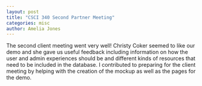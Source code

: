 ```yaml
---
layout: post
title: "CSCI 340 Second Partner Meeting"
categories: misc
author: Amelia Jones
---
```


The second client meeting went very well! Christy Coker seemed to like our demo and she gave us useful feedback including information on how the user and admin experiences should be and different kinds of resources that need to be included in the database. I contributed to preparing for the client meeting by helping with the creation of the mockup as well as the pages for the demo.





